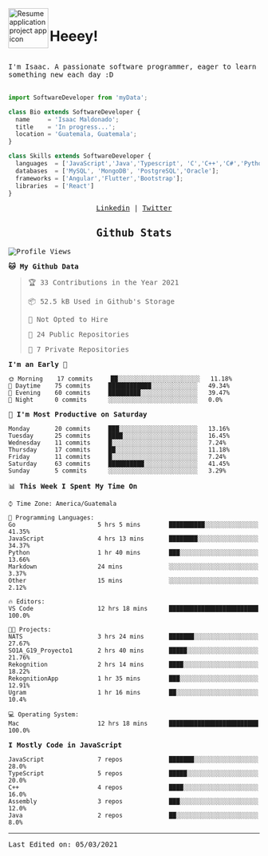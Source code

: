 <img align="left" width="80" height="80" src="https://raw.githubusercontent.com/sidbelbase/sidbelbase/master/wave.gif" alt="Resume application project app icon">

# Heeey!
 
</br>
 
<samp>
I'm Isaac. A passionate software programmer, eager to learn something new each day :D
</samp>
</br></br>



```js
import SoftwareDeveloper from 'myData';

class Bio extends SoftwareDeveloper {
  name     = 'Isaac Maldonado';
  title    = 'In progress...';
  location = 'Guatemala, Guatemala';
}

class Skills extends SoftwareDeveloper {
  languages  = ['JavaScript','Java','Typescript', 'C','C++','C#','Python','Assembly','Dart','Go'];
  databases  = ['MySQL', 'MongoDB', 'PostgreSQL','Oracle'];
  frameworks = ['Angular','Flutter','Bootstrap'];
  libraries  = ['React']
}
```

</p>
<samp>
<p align="center">
<a href="www.linkedin.com/in/isaac-maldonado-4745b2194">Linkedin</a> | <a href="https://twitter.com/Anaklusmos99">Twitter</a>
</p>

<h2 align="center"><samp>Github Stats</samp></h2>

<!--START_SECTION:waka-->
![Profile Views](http://img.shields.io/badge/Profile%20Views-113-blue)

**🐱 My Github Data** 

> 🏆 33 Contributions in the Year 2021
 > 
> 📦 52.5 kB Used in Github's Storage 
 > 
> 🚫 Not Opted to Hire
 > 
> 📜 24 Public Repositories 
 > 
> 🔑 7 Private Repositories  
 > 
**I'm an Early 🐤** 

```text
🌞 Morning    17 commits     ██░░░░░░░░░░░░░░░░░░░░░░░   11.18% 
🌆 Daytime    75 commits     ████████████░░░░░░░░░░░░░   49.34% 
🌃 Evening    60 commits     █████████░░░░░░░░░░░░░░░░   39.47% 
🌙 Night      0 commits      ░░░░░░░░░░░░░░░░░░░░░░░░░   0.0%

```
📅 **I'm Most Productive on Saturday** 

```text
Monday       20 commits     ███░░░░░░░░░░░░░░░░░░░░░░   13.16% 
Tuesday      25 commits     ████░░░░░░░░░░░░░░░░░░░░░   16.45% 
Wednesday    11 commits     █░░░░░░░░░░░░░░░░░░░░░░░░   7.24% 
Thursday     17 commits     ██░░░░░░░░░░░░░░░░░░░░░░░   11.18% 
Friday       11 commits     █░░░░░░░░░░░░░░░░░░░░░░░░   7.24% 
Saturday     63 commits     ██████████░░░░░░░░░░░░░░░   41.45% 
Sunday       5 commits      ░░░░░░░░░░░░░░░░░░░░░░░░░   3.29%

```


📊 **This Week I Spent My Time On** 

```text
⌚︎ Time Zone: America/Guatemala

💬 Programming Languages: 
Go                       5 hrs 5 mins        ██████████░░░░░░░░░░░░░░░   41.35% 
JavaScript               4 hrs 13 mins       ████████░░░░░░░░░░░░░░░░░   34.37% 
Python                   1 hr 40 mins        ███░░░░░░░░░░░░░░░░░░░░░░   13.66% 
Markdown                 24 mins             ░░░░░░░░░░░░░░░░░░░░░░░░░   3.37% 
Other                    15 mins             ░░░░░░░░░░░░░░░░░░░░░░░░░   2.12%

🔥 Editors: 
VS Code                  12 hrs 18 mins      █████████████████████████   100.0%

🐱‍💻 Projects: 
NATS                     3 hrs 24 mins       ███████░░░░░░░░░░░░░░░░░░   27.67% 
SO1A_G19_Proyecto1       2 hrs 40 mins       █████░░░░░░░░░░░░░░░░░░░░   21.76% 
Rekognition              2 hrs 14 mins       ████░░░░░░░░░░░░░░░░░░░░░   18.22% 
RekognitionApp           1 hr 35 mins        ███░░░░░░░░░░░░░░░░░░░░░░   12.91% 
Ugram                    1 hr 16 mins        ██░░░░░░░░░░░░░░░░░░░░░░░   10.4%

💻 Operating System: 
Mac                      12 hrs 18 mins      █████████████████████████   100.0%

```

**I Mostly Code in JavaScript** 

```text
JavaScript               7 repos             ███████░░░░░░░░░░░░░░░░░░   28.0% 
TypeScript               5 repos             █████░░░░░░░░░░░░░░░░░░░░   20.0% 
C++                      4 repos             ████░░░░░░░░░░░░░░░░░░░░░   16.0% 
Assembly                 3 repos             ███░░░░░░░░░░░░░░░░░░░░░░   12.0% 
Java                     2 repos             ██░░░░░░░░░░░░░░░░░░░░░░░   8.0%

```



<!--END_SECTION:waka-->

------

Last Edited on: 05/03/2021

